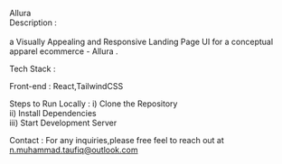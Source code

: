 Allura
<br>
Description :<br>
<br>
a Visually Appealing and Responsive Landing Page UI for a conceptual apparel ecommerce - Allura .<br>

Tech Stack :

Front-end : React,TailwindCSS

Steps to Run Locally :
i) Clone the Repository <br>
ii) Install Dependencies <br>
iii) Start Development Server <br>

Contact :
For any inquiries,please free feel to reach out at n.muhammad.taufiq@outlook.com
